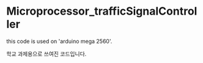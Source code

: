 # Microprocessor_trafficSignalController
this code is used on 'arduino mega 2560'.

학교 과제용으로 쓰여진 코드입니다.
